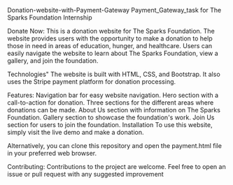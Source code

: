 Donation-website-with-Payment-Gateway
Payment_Gateway_task for The Sparks Foundation Internship

Donate Now:
This is a donation website for The Sparks Foundation. The website provides users with the opportunity to make a donation to help those in need in areas of education, hunger, and healthcare. Users can easily navigate the website to learn about The Sparks Foundation, view a gallery, and join the foundation.

Technologies"
The website is built with HTML, CSS, and Bootstrap. It also uses the Stripe payment platform for donation processing.

Features:
Navigation bar for easy website navigation.
Hero section with a call-to-action for donation.
Three sections for the different areas where donations can be made.
About Us section with information on The Sparks Foundation.
Gallery section to showcase the foundation's work.
Join Us section for users to join the foundation.
Installation
To use this website, simply visit the live demo and make a donation.

Alternatively, you can clone this repository and open the payment.html file in your preferred web browser.

Contributing:
Contributions to the project are welcome. Feel free to open an issue or pull request with any suggested improvement





